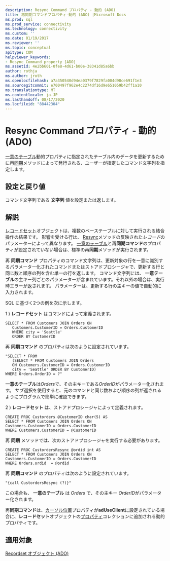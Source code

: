 ```yaml
---
description: Resync Command プロパティ - 動的 (ADO)
title: 再同期コマンドプロパティ-動的 (ADO) |Microsoft Docs
ms.prod: sql
ms.prod_service: connectivity
ms.technology: connectivity
ms.custom: ''
ms.date: 01/19/2017
ms.reviewer: ''
ms.topic: conceptual
apitype: COM
helpviewer_keywords:
- Resync Command property [ADO]
ms.assetid: 4e2bb601-0fe8-4d61-b00e-38341d85a6bb
author: rothja
ms.author: jroth
ms.openlocfilehash: a7a350540d94ea0379f7829fa004d98ce691f1e3
ms.sourcegitcommit: e700497f962e4c2274df16d9e651059b42ff1a10
ms.translationtype: MT
ms.contentlocale: ja-JP
ms.lasthandoff: 08/17/2020
ms.locfileid: "88442304"
---
```

# <a name="resync-command-property-dynamic-ado"></a>Resync Command プロパティ - 動的 (ADO)
[一意のテーブル](../../../ado/reference/ado-api/unique-table-unique-schema-unique-catalog-properties-dynamic-ado.md)動的プロパティに指定されたテーブル内のデータを更新するために再[同期](../../../ado/reference/ado-api/resync-method.md)メソッドによって発行される、ユーザーが指定したコマンド文字列を指定します。  
  
## <a name="settings-and-return-values"></a>設定と戻り値  
 コマンド文字列である **文字列** 値を設定または返します。  
  
## <a name="remarks"></a>解説  
 [レコードセット](../../../ado/reference/ado-api/recordset-object-ado.md)オブジェクトは、複数のベーステーブルに対して実行される結合操作の結果です。 影響を受ける行は、 [Resync](../../../ado/reference/ado-api/resync-method.md)メソッドの反映された*レコード*のパラメーターによって異なります。 [一意のテーブル](../../../ado/reference/ado-api/unique-table-unique-schema-unique-catalog-properties-dynamic-ado.md)と再**同期コマンド**のプロパティが設定されていない場合は、標準の再**同期**メソッドが実行されます。  
  
 再 **同期コマンド** プロパティのコマンド文字列は、更新対象の行を一意に識別するパラメーター化されたコマンドまたはストアドプロシージャで、更新する行と同じ数と順序の列を含む単一の行を返します。 コマンド文字列には、 **一意テーブル**の主キー列ごとのパラメーターが含まれています。それ以外の場合は、実行時エラーが返されます。 パラメーターは、更新する行の主キーの値で自動的に入力されます。  
  
 SQL に基づく2つの例を次に示します。  
  
 1 \) **レコードセット** はコマンドによって定義されます。  
  
```  
SELECT * FROM Customers JOIN Orders ON   
   Customers.CustomerID = Orders.CustomerID  
   WHERE city = 'Seattle'  
   ORDER BY CustomerID  
```  
  
 再 **同期コマンド** のプロパティは次のように設定されています。  
  
```  
"SELECT * FROM   
   (SELECT * FROM Customers JOIN Orders   
   ON Customers.CustomerID = Orders.CustomerID  
   city = 'Seattle' ORDER BY CustomerID)  
WHERE Orders.OrderID = ?"  
```  
  
 **一意のテーブル**は*Orders*で、その主キーである*OrderID*がパラメーター化されます。 サブ選択を使用すると、元のコマンドと同じ数および順序の列が返されるようにプログラムで簡単に確認できます。  
  
 2 \) **レコードセット** は、ストアドプロシージャによって定義されます。  
  
```  
CREATE PROC Custorders @CustomerID char(5) AS   
SELECT * FROM Customers JOIN Orders ON   
Customers.CustomerID = Orders.CustomerID   
WHERE Customers.CustomerID = @CustomerID  
```  
  
 再 **同期** メソッドでは、次のストアドプロシージャを実行する必要があります。  
  
```  
CREATE PROC CustordersResync @ordid int AS   
SELECT * FROM Customers JOIN Orders ON   
Customers.CustomerID = Orders.CustomerID  
WHERE Orders.ordid  = @ordid  
```  
  
 再 **同期コマンド** のプロパティは次のように設定されています。  
  
```  
"{call CustordersResync (?)}"  
```  
  
 この場合も、 **一意のテーブル** は *Orders* で、その主キー *OrderID*がパラメーター化されます。  
  
 再**同期コマンド**は、[カーソル位置](../../../ado/reference/ado-api/cursorlocation-property-ado.md)プロパティが**adUseClient**に設定されている場合に、**レコードセット**オブジェクトの[プロパティ](../../../ado/reference/ado-api/properties-collection-ado.md)コレクションに追加される動的プロパティです。  
  
## <a name="applies-to"></a>適用対象  
 [Recordset オブジェクト (ADO)](../../../ado/reference/ado-api/recordset-object-ado.md)
